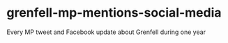 # grenfell-mp-mentions-social-media
Every MP tweet and Facebook update about Grenfell during one year
